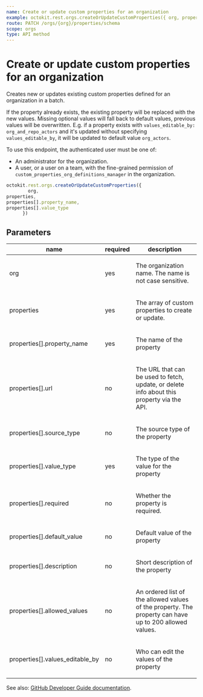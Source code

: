 ```yaml
---
name: Create or update custom properties for an organization
example: octokit.rest.orgs.createOrUpdateCustomProperties({ org, properties, properties[].property_name, properties[].value_type })
route: PATCH /orgs/{org}/properties/schema
scope: orgs
type: API method
---
```


# Create or update custom properties for an organization

Creates new or updates existing custom properties defined for an organization in a batch.

If the property already exists, the existing property will be replaced with the new values.
Missing optional values will fall back to default values, previous values will be overwritten.
E.g. if a property exists with `values_editable_by: org_and_repo_actors` and it's updated without specifying `values_editable_by`, it will be updated to default value `org_actors`.

To use this endpoint, the authenticated user must be one of:

- An administrator for the organization.
- A user, or a user on a team, with the fine-grained permission of `custom_properties_org_definitions_manager` in the organization.

```js
octokit.rest.orgs.createOrUpdateCustomProperties({
        org,
properties,
properties[].property_name,
properties[].value_type
      })
```

## Parameters

<table>
  <thead>
    <tr>
      <th>name</th>
      <th>required</th>
      <th>description</th>
    </tr>
  </thead>
  <tbody>
    <tr><td>org</td><td>yes</td><td>

The organization name. The name is not case sensitive.

</td></tr>
<tr><td>properties</td><td>yes</td><td>

The array of custom properties to create or update.

</td></tr>
<tr><td>properties[].property_name</td><td>yes</td><td>

The name of the property

</td></tr>
<tr><td>properties[].url</td><td>no</td><td>

The URL that can be used to fetch, update, or delete info about this property via the API.

</td></tr>
<tr><td>properties[].source_type</td><td>no</td><td>

The source type of the property

</td></tr>
<tr><td>properties[].value_type</td><td>yes</td><td>

The type of the value for the property

</td></tr>
<tr><td>properties[].required</td><td>no</td><td>

Whether the property is required.

</td></tr>
<tr><td>properties[].default_value</td><td>no</td><td>

Default value of the property

</td></tr>
<tr><td>properties[].description</td><td>no</td><td>

Short description of the property

</td></tr>
<tr><td>properties[].allowed_values</td><td>no</td><td>

An ordered list of the allowed values of the property.
The property can have up to 200 allowed values.

</td></tr>
<tr><td>properties[].values_editable_by</td><td>no</td><td>

Who can edit the values of the property

</td></tr>
  </tbody>
</table>

See also: [GitHub Developer Guide documentation](https://docs.github.com/rest/orgs/custom-properties#create-or-update-custom-properties-for-an-organization).

